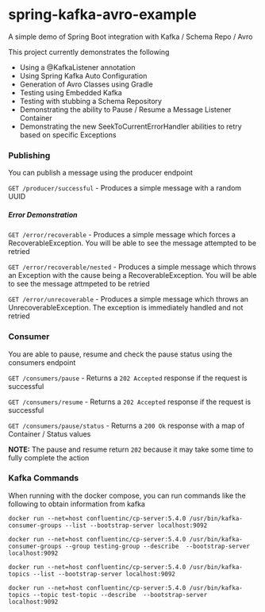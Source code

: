 # spring-kafka-avro-example
A simple demo of Spring Boot integration with Kafka / Schema Repo / Avro

This project currently demonstrates the following

- Using a @KafkaListener annotation
- Using Spring Kafka Auto Configuration
- Generation of Avro Classes using Gradle
- Testing using Embedded Kafka
- Testing with stubbing a Schema Repository
- Demonstrating the ability to Pause / Resume a Message Listener Container
- Demonstrating the new SeekToCurrentErrorHandler abilities to retry based on specific Exceptions

### Publishing

You can publish a message using the producer endpoint

`GET /producer/successful` - Produces a simple message with a random UUID

##### Error Demonstration

`GET /error/recoverable` - Produces a simple message which forces a RecoverableException. You will be able to see the message attempted to be retried

`GET /error/recoverable/nested` - Produces a simple message which throws an Exception with the cause being a RecoverableException. You will be able to see the message attmpeted to be retried

`GET /error/unrecoverable` - Produces a simple message which throws an UnrecoverableException. The exception is immediately handled and not retried

### Consumer

You are able to pause, resume and check the pause status using the consumers endpoint

`GET /consumers/pause` - Returns a `202 Accepted` response if the request is successful

`GET /consumers/resume` - Returns a `202 Accepted` response if the request is successful

`GET /consumers/pause/status` - Returns a `200 Ok` response with a map of Container / Status values

**NOTE:** The pause and resume return `202` because it may take some time to fully complete the action

### Kafka Commands

When running with the docker compose, you can run commands like the following to obtain information from kafka

```
docker run --net=host confluentinc/cp-server:5.4.0 /usr/bin/kafka-consumer-groups --list --bootstrap-server localhost:9092
```

```
docker run --net=host confluentinc/cp-server:5.4.0 /usr/bin/kafka-consumer-groups --group testing-group --describe  --bootstrap-server localhost:9092
```

```
docker run --net=host confluentinc/cp-server:5.4.0 /usr/bin/kafka-topics --list --bootstrap-server localhost:9092
```

```
docker run --net=host confluentinc/cp-server:5.4.0 /usr/bin/kafka-topics --topic test-topic --describe  --bootstrap-server localhost:9092
```

